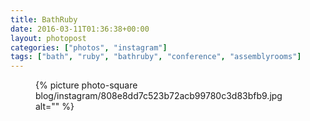 ```yaml
---
title: BathRuby
date: 2016-03-11T01:36:38+00:00
layout: photopost
categories: ["photos", "instagram"]
tags: ["bath", "ruby", "bathruby", "conference", "assemblyrooms"]
---
```


<figure class="photo photo--square">
  {% picture photo-square blog/instagram/808e8dd7c523b72acb99780c3d83bfb9.jpg alt="" %}
</figure>


